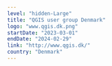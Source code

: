```yaml
---
level: "hidden-Large"
title: "QGIS user group Denmark"
logo: "www.qgis.dk.png"
startDate: "2023-03-01"
endDate: "2024-02-29"
link: "http://www.qgis.dk/"
country: "Denmark"
---
```

